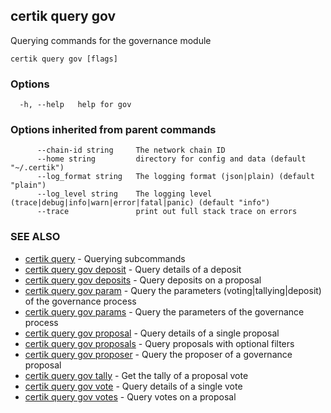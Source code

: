 ## certik query gov

Querying commands for the governance module

```
certik query gov [flags]
```

### Options

```
  -h, --help   help for gov
```

### Options inherited from parent commands

```
      --chain-id string     The network chain ID
      --home string         directory for config and data (default "~/.certik")
      --log_format string   The logging format (json|plain) (default "plain")
      --log_level string    The logging level (trace|debug|info|warn|error|fatal|panic) (default "info")
      --trace               print out full stack trace on errors
```

### SEE ALSO

* [certik query](certik_query.md)	 - Querying subcommands
* [certik query gov deposit](certik_query_gov_deposit.md)	 - Query details of a deposit
* [certik query gov deposits](certik_query_gov_deposits.md)	 - Query deposits on a proposal
* [certik query gov param](certik_query_gov_param.md)	 - Query the parameters (voting|tallying|deposit) of the governance process
* [certik query gov params](certik_query_gov_params.md)	 - Query the parameters of the governance process
* [certik query gov proposal](certik_query_gov_proposal.md)	 - Query details of a single proposal
* [certik query gov proposals](certik_query_gov_proposals.md)	 - Query proposals with optional filters
* [certik query gov proposer](certik_query_gov_proposer.md)	 - Query the proposer of a governance proposal
* [certik query gov tally](certik_query_gov_tally.md)	 - Get the tally of a proposal vote
* [certik query gov vote](certik_query_gov_vote.md)	 - Query details of a single vote
* [certik query gov votes](certik_query_gov_votes.md)	 - Query votes on a proposal



